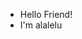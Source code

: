 - Hello Friend!
- I'm alalelu
<!---
alalelu/alalelu is a ✨ special ✨ repository because its `README.md` (this file) appears on your GitHub profile.
You can click the Preview link to take a look at your changes.
--->
